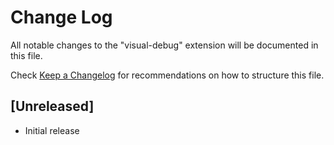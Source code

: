 # Change Log

All notable changes to the "visual-debug" extension will be documented in this file.

Check [Keep a Changelog](http://keepachangelog.com/) for recommendations on how to structure this file.

## [Unreleased]

- Initial release